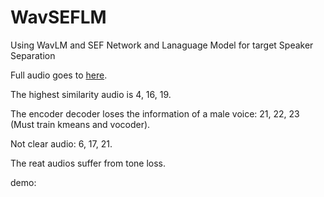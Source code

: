 <style>
        .audio-container {
            display: flex;
            flex-direction: column;
            gap: 10px; /* Space between the rows */
        }
        .audio-row {
            display: flex;
            gap: 10px; /* Space between the audio elements in a row */
        }
        .audio-item {
            flex: 1; /* Make each audio item take up an equal amount of space */
            display: flex;
            flex-direction: column;
            align-items: center;
        }
        .audio-item audio {
            width: 100%; /* Make audio elements take the full width of their container */
        }
    </style>

# WavSEFLM

Using WavLM and SEF Network and Lanaguage Model for target Speaker Separation

Full audio goes to [here](https://github.com/Beilong-Tang/blog/tree/main/src/audio/wavseflm). 

The highest similarity audio is 4, 16, 19. 

The encoder decoder loses the information of a male voice: 21, 22, 23 (Must train kmeans and vocoder).

Not clear audio: 6, 17, 21.

The reat audios suffer from tone loss.

demo: 

<div class="audio-container" id="audioContainer">
        <!-- Rows will be dynamically added here -->
    </div>

<script>
        // Number of rows to create
        const numRows = 23;
        const audiosPerRow = 4;

        // Get the container element
        const container = document.getElementById('audioContainer');
        const name = ["mix", "clean", "output_", "regi"]

        // Loop to create rows
        for (let i = 0; i <= numRows; i++) {
            // Create a new div for each row
            const row = document.createElement('div');
            row.className = 'audio-row';

            // Loop to create audio elements within the row
            for (let j = 0; j < audiosPerRow; j++) {
                const audioIndex = i * audiosPerRow + j + 1;

                // Create a container for each audio and its caption
                const audioItem = document.createElement('div');
                audioItem.className = 'audio-item';

                // Create the audio element
                const audio = document.createElement('audio');
                audio.controls = true;
                const source = document.createElement('source');
                source.src = `./audio/wavseflm/${i}_${name[j]}.wav`; // Dynamic source based on the index
                source.type = 'audio/mpeg';
                audio.appendChild(source);

                // Create the caption
                const caption = document.createElement('p');
                caption.textContent = `${name[j]}_${i}.wav`;

                // Append the audio and caption to the audio item container
                audioItem.appendChild(audio);
                audioItem.appendChild(caption);

                // Append the audio item to the row
                row.appendChild(audioItem);
            }

            // Append the row to the container
            container.appendChild(row);
        }
    </script>

<!-- <script>
        // Number of rows to create
        const numRows = 20;

        // Get the container element
        const container = document.getElementById('audioContainer');

        // Loop to create rows
        for (let i = 1; i <= numRows; i++) {
            const row_ = document.creatElement('div')
            row_.className = "audio-container"
            for (let j = 0; j< 4; j++){
            // Create a new div for each row
            const row = document.createElement('div');
            row.className = 'audio-item';

            // Create the audio element
            const audio = document.createElement('audio');
            audio.controls = true;
            const source = document.createElement('source');
            source.src = `audio${i}.mp3`; // Dynamic source based on the index
            source.type = 'audio/mpeg';
            audio.appendChild(source);

            // Create the caption
            const caption = document.createElement('p');
            caption.textContent = `Caption for Audio ${i}`;

            // Append the audio and caption to the row
            row.appendChild(audio);
            row.appendChild(caption);

            // Append the row to the container
            row_.appendChild(row)
            
            }
            container.appendChild(row_);
        }
    </script> -->